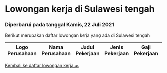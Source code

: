 
  # Lowongan kerja di Sulawesi tengah

  ### Diperbarui pada tanggal Kamis, 22 Juli 2021

  Berikut merupakan daftar lowongan kerja yang ada di Sulawesi tengah

  |Logo Perusahaan | Nama Perusahaan | Judul Pekerjaan | Jenis Pekerjaan | Gaji Pekerjaan | Lokasi | Deskripsi | Tanggal diunggah | Pranala |
  | -------------- | --------------- | --------------- | --------- | --------- | -------------- | ------- | ----------- | ----------- |
  

  [Kembali ke daftar lowongan kerja 🔙](../README.md#daftar-lowongan-kerja)
  